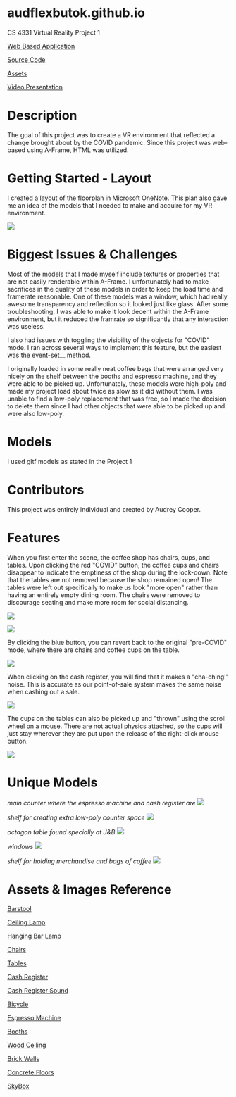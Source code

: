 # audflexbutok.github.io
CS 4331 Virtual Reality Project 1

[Web Based Application](https://audflexbutok.github.io/#)

[Source Code](https://github.com/audflexbutok/audflexbutok.github.io/blob/main/index.html)

[Assets](https://github.com/audflexbutok/audflexbutok.github.io/tree/main/assets)

[Video Presentation]()

# Description
The goal of this project was to create a VR environment that reflected a change brought about by the COVID pandemic. Since this project was web-based using A-Frame, HTML was utilized.

# Getting Started - Layout
I created a layout of the floorplan in Microsoft OneNote. This plan also gave me an idea of the models that I needed to make and acquire for my VR environment.

![](/images/SummaryReport/layout.png)

# Biggest Issues & Challenges 
 Most of the models that I made myself include textures or properties that are not easily renderable within A-Frame. I unfortunately had to make sacrifices in the quality of these models in order to keep the load time and framerate reasonable. One of these models was a window, which had really awesome transparency and reflection so it looked just like glass. After some troubleshooting, I was able to make it look decent within the A-Frame environment, but it reduced the framrate so significantly that any interaction was useless.
 
 I also had issues with toggling the visibility of the objects for "COVID" mode. I ran across several ways to implement this feature, but the easiest was the event-set__ method.
 
 I originally loaded in some really neat coffee bags that were arranged very nicely on the shelf between the booths and espresso machine, and they were able to be picked up. Unfortunately, these models were high-poly and made my project load about twice as slow as it did without them. I was unable to find a low-poly replacement that was free, so I made the decision to delete them since I had other objects that were able to be picked up and were also low-poly.
 
# Models
I used gltf models as stated in the Project 1 
 
# Contributors
This project was entirely individual and created by Audrey Cooper.

# Features
When you first enter the scene, the coffee shop has chairs, cups, and tables. Upon clicking the red "COVID" button, the coffee cups and chairs disappear to indicate the emptiness of the shop during the lock-down. Note that the tables are not removed because the shop remained open! The tables were left out specifically to make us look "more open" rather than having an entirely empty dining room. The chairs were removed to discourage seating and make more room for social distancing.

![](/images/SummaryReport/actions.png)

![](/images/SummaryReport/covidmode.png)

By clicking the blue button, you can revert back to the original "pre-COVID" mode, where there are chairs and coffee cups on the table.

![](/images/SummaryReport/pre-covidmode.png)

When clicking on the cash register, you will find that it makes a "cha-ching!" noise. This is accurate as our point-of-sale system makes the same noise when cashing out a sale.


![](/images/SummaryReport/counter.png)

The cups on the tables can also be picked up and "thrown" using the scroll wheel on a mouse. There are not actual physics attached, so the cups will just stay wherever they are put upon the release of the right-click mouse button.

![](/images/SummaryReport/cup.png)

# Unique Models
*main counter where the espresso machine and cash register are*
![](/images/SummaryReport/countermodel.png)

*shelf for creating extra low-poly counter space*
![](/images/SummaryReport/shelfmodel.png)

*octagon table found specially at J&B*
![](/images/SummaryReport/tablemodel.png)

*windows*
![](/images/SummaryReport/windowmodel.png)

*shelf for holding merchandise and bags of coffee*
![](/images/SummaryReport/bookshelfmodel.png)

# Assets & Images Reference
[Barstool](https://sketchfab.com/3d-models/chair-3eea733e04684fd981801a29974792fd)

[Ceiling Lamp](https://sketchfab.com/3d-models/sapphire-small-ceiling-lamp-98237-82bc5c6dd4bf49818aa7f44c505e9584)

[Hanging Bar Lamp](https://sketchfab.com/3d-models/lamp-02-lowpoly-0f5519beb6644e5ea714055382c20d5f)

[Chairs](https://sketchfab.com/3d-models/low-poly-chair-59a3a516a13f46d3be7ec7da587b4b6d)

[Tables](https://sketchfab.com/3d-models/table-01-lowpoly-pbr-texture-ebe332e891cc485eb79f15c6f49ab261)

[Cash Register](https://www.turbosquid.com/3d-models/cash-register-caja-registradora-3d-model-144079)

[Cash Register Sound](https://www.wavsource.com/sfx/sfx.htm)

[Bicycle](https://www.cgtrader.com/free-3d-models/vehicle/bicycle/bicycle--17)

[Espresso Machine](https://sketchfab.com/3d-models/commercial-coffee-machine-bab05bc7805d4b0dbc2cdcbb48441956)

[Booths](https://www.cgtrader.com/free-3d-models/interior/living-room/bench-with-raised-back)

[Wood Ceiling](https://previews.123rf.com/images/natthanim/natthanim1710/natthanim171000017/87804145-plywood-surface-in-natural-pattern-with-high-resolution-wooden-grained-texture-background-.jpg)

[Brick Walls](https://i.pinimg.com/originals/65/23/6e/65236ef31bda2d8b74096b6f7ec82f03.jpg)

[Concrete Floors](https://3.bp.blogspot.com/-QOJgDm7gIek/VhrwWRL3i_I/AAAAAAAAIZA/fASX3UgfGUM/s1600/%2528CONCRETE%2B11%2529%2Bgranite%2Bwall%2Bsmooth%2Bdirt%2Bpillar%2Btexture.jpg)

[SkyBox](https://www.flickr.com/photos/devilgorgor/50413671191/in/pool-equirectangular/)

